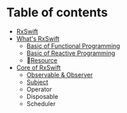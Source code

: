# Table of contents

* [RxSwift](README.md)
* [What's RxSwift](untitled/README.md)
  * [Basic of Functional Programming](untitled/basic-of-functional-programming.md)
  * [Basic of Reactive Programming](untitled/basic-of-reactive-programming.md)
  * [Resource](untitled/resource.md)
* [Core of RxSwift](core-of-rxswift/README.md)
  * [Observable & Observer](core-of-rxswift/observable.md)
  * [Subject](core-of-rxswift/subject.md)
  * Operator
  * Disposable
  * Scheduler

